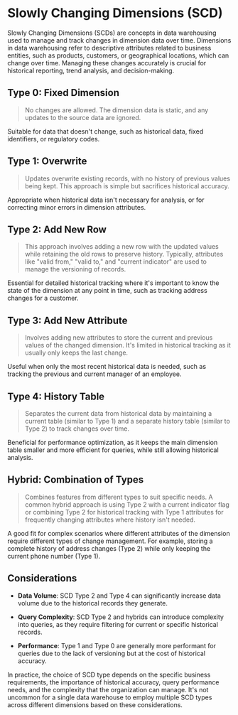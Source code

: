 # Slowly Changing Dimensions (SCD)

Slowly Changing Dimensions (SCDs) are concepts in data warehousing used to manage and track changes in dimension data over time. Dimensions in data warehousing refer to descriptive attributes related to business entities, such as products, customers, or geographical locations, which can change over time. Managing these changes accurately is crucial for historical reporting, trend analysis, and decision-making.

## Type 0: Fixed Dimension
>
> No changes are allowed. The dimension data is static, and any updates to the source data are ignored.

Suitable for data that doesn't change, such as historical data, fixed identifiers, or regulatory codes.

## Type 1: Overwrite
>
> Updates overwrite existing records, with no history of previous values being kept. This approach is simple but sacrifices historical accuracy.

Appropriate when historical data isn't necessary for analysis, or for correcting minor errors in dimension attributes.

## Type 2: Add New Row
>
> This approach involves adding a new row with the updated values while retaining the old rows to preserve history. Typically, attributes like "valid from," "valid to," and "current indicator" are used to manage the versioning of records.

Essential for detailed historical tracking where it's important to know the state of the dimension at any point in time, such as tracking address changes for a customer.

## Type 3: Add New Attribute
>
> Involves adding new attributes to store the current and previous values of the changed dimension. It's limited in historical tracking as it usually only keeps the last change.

Useful when only the most recent historical data is needed, such as tracking the previous and current manager of an employee.

## Type 4: History Table
>
> Separates the current data from historical data by maintaining a current table (similar to Type 1) and a separate history table (similar to Type 2) to track changes over time.

Beneficial for performance optimization, as it keeps the main dimension table smaller and more efficient for queries, while still allowing historical analysis.

## Hybrid: Combination of Types
>
> Combines features from different types to suit specific needs. A common hybrid approach is using Type 2 with a current indicator flag or combining Type 2 for historical tracking with Type 1 attributes for frequently changing attributes where history isn't needed.

A good fit for complex scenarios where different attributes of the dimension require different types of change management. For example, storing a complete history of address changes (Type 2) while only keeping the current phone number (Type 1).

## Considerations

* **Data Volume**:
  SCD Type 2 and Type 4 can significantly increase data volume due to the historical records they generate.

* **Query Complexity**:
  SCD Type 2 and hybrids can introduce complexity into queries, as they require filtering for current or specific historical records.

* **Performance**:
  Type 1 and Type 0 are generally more performant for queries due to the lack of versioning but at the cost of historical accuracy.

In practice, the choice of SCD type depends on the specific business requirements, the importance of historical accuracy, query performance needs, and the complexity that the organization can manage. It's not uncommon for a single data warehouse to employ multiple SCD types across different dimensions based on these considerations.
